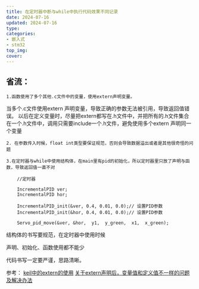 ```yaml
---
title: 在定时器中断与while中执行代码效果不同记录
date: 2024-07-16 
updated: 2024-07-16  
type:
categories:
- 嵌入式
- stm32
top_img:
cover: 
---
```

## 省流：

    1.函数使用了多个其他.c文件中的变量，使用extern声明变量。
当多个.c文件使用extern 声明变量，导致正确的参数无法被引用，导致返回值错误。
以后在定义变量时，尽量把extern都写在.h文件中，并把所有的.h文件集合在一个.h文件中，调用只需要include一个.h文件，避免使用多个extern 声明同一个变量

    2. 在参数传入时候，float int类型要保证规范，否则会导致数据溢出或者是其他很奇怪的问题

    3.在定时器与while中使用结构体，在main里有pid的初始化，所以定时器里只放了声明与函数，导致返回值一直不对

```
    //定时器

  	IncrementalPID ver;
	IncrementalPID hor;
		
  	IncrementalPID_init(&ver, 0.4, 0.01, 0.0);// 设置PID参数
  	IncrementalPID_init(&hor, 0.4, 0.01, 0.0);// 设置PID参数

	Servo_pid_move(&ver, &hor,  y1,  y_green,  x1,  x_green);

```

结构体的书写要规范，在定时器中使用时候

声明、初始化、函数使用都不能少

代码书写一定要严谨，思路清晰。

参考：
[keil中的extern的使用](https://blog.csdn.net/weixin_51370842/article/details/127679618)
[关于extern声明后，变量值和定义值不一样的问题及解决办法](https://blog.csdn.net/z5z5z5z56/article/details/105982306)